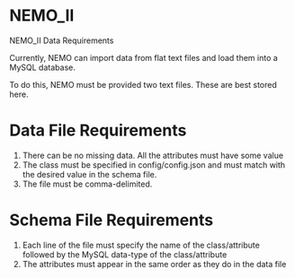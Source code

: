 # NEMO_II
NEMO_II Data Requirements

Currently, NEMO can import data from flat text files and load them into a MySQL database.

To do this, NEMO must be provided two text files. These are best stored here.


# Data File Requirements
1) There can be no missing data. All the attributes must have some value
2) The class must be specified in  config/config.json and must match with the desired value in the schema file.
3) The file must be comma-delimited. 

# Schema File Requirements
1) Each line of the file must specify the name of the class/attribute followed by the MySQL data-type of the class/attribute
2) The attributes must appear in the same order as they do in the data file
